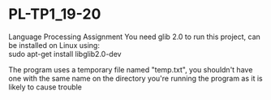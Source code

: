 # PL-TP1_19-20
Language Processing Assignment
You need glib 2.0 to run this project, can be installed on Linux using: <br/>
    sudo apt-get install libglib2.0-dev <br/>
    
The program uses a temporary file named "temp.txt", you shouldn't have one 
with the same name on the directory you're running the program as it is likely to cause trouble 

